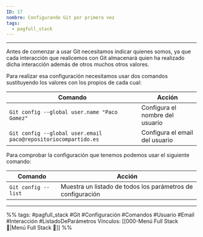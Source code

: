 ```yaml
---
ID: 17
nombre: Configurando Git por primera vez
tags:
  - pagfull_stack
---
```

___
Antes de comenzar a usar Git necesitamos indicar quienes somos, ya que cada interacción que realicemos con Git almacenará quien ha realizado dicha interacción además de otros muchos otros valores.

Para realizar esa configuración necesitamos usar dos comandos sustituyendo los valores con los propios de cada cual:


| Comando                                              | Acción                             |
|------------------------------------------------------|------------------------------------|
| `Git config --global user.name "Paco Gomez"`         | Configura el nombre del usuario    |
| `Git config --global user.email paco@repositoriocompartido.es` | Configura el email del usuario     |

Para comprobar la configuración que tenemos podemos usar el siguiente comando:


| Comando                 | Acción                                                |
|-------------------------|-------------------------------------------------------|
| `Git config --list`     | Muestra un listado de todos los parámetros de configuración |

___
%%
tags: #pagfull_stack #Git #Configuración #Comandos #Usuario #Email #Interacción #ListadoDeParámetros
Vínculos:  [[000-Menú Full Stack 📃|Menú Full Stack 📃]]
%%